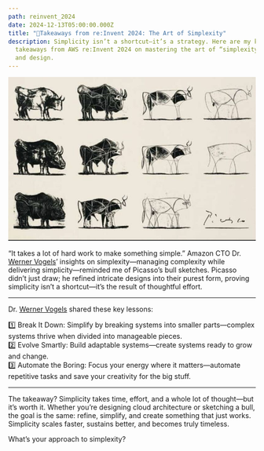 ```yaml
---
path: reinvent_2024
date: 2024-12-13T05:00:00.000Z
title: "🎯Takeaways from re:Invent 2024: The Art of Simplexity"
description: Simplicity isn’t a shortcut—it’s a strategy. Here are my key
  takeaways from AWS re:Invent 2024 on mastering the art of “simplexity” in tech
  and design.
---
```

![bull Picasso](../assets/picasso-bulls.jpg "bull Picasso")

“It takes a lot of hard work to make something simple.” Amazon CTO Dr. [](https://www.linkedin.com/in/ACoAAAAxvZ4B0e3NQwqdMJGjzf-s_gTP0iGq6iU)[Werner Vogels](https://www.linkedin.com/in/wernervogels/)’ insights on simplexity—managing complexity while delivering simplicity—reminded me of Picasso’s bull sketches. Picasso didn’t just draw; he refined intricate designs into their purest form, proving simplicity isn’t a shortcut—it’s the result of thoughtful effort.

---

Dr. [](https://www.linkedin.com/in/ACoAAAAxvZ4B0e3NQwqdMJGjzf-s_gTP0iGq6iU)[Werner Vogels](https://www.linkedin.com/in/wernervogels/) shared these key lessons:

1️⃣ Break It Down: Simplify by breaking systems into smaller parts—complex systems thrive when divided into manageable pieces.  
2️⃣ Evolve Smartly: Build adaptable systems—create systems ready to grow and change.  
3️⃣ Automate the Boring: Focus your energy where it matters—automate repetitive tasks and save your creativity for the big stuff.

---

The takeaway? Simplicity takes time, effort, and a whole lot of thought—but it’s worth it. Whether you’re designing cloud architecture or sketching a bull, the goal is the same: refine, simplify, and create something that just works. Simplicity scales faster, sustains better, and becomes truly timeless.

What’s your approach to simplexity?